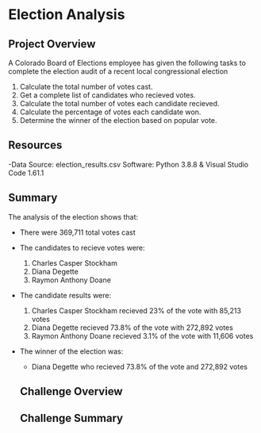 # Election Analysis

## Project Overview
A Colorado Board of Elections employee has given the following tasks to complete the election audit of a recent local congressional election

1. Calculate the total number of votes cast.
2. Get a complete list of candidates who recieved votes.
3. Calculate the total number of votes each candidate recieved.
4. Calculate the percentage of votes each candidate won.
5. Determine the winner of the election based on popular vote.

## Resources
-Data Source: election_results.csv
Software: Python 3.8.8 & Visual Studio Code 1.61.1

## Summary
The analysis of the election shows that:
- There were 369,711 total votes cast
- The candidates to recieve votes were:
  1. Charles Casper Stockham
  2. Diana Degette
  3. Raymon Anthony Doane
- The candidate results were:
  1. Charles Casper Stockham recieved 23% of the vote with 85,213 votes
  2. Diana Degette recieved 73.8% of the vote with 272,892 votes
  3. Raymon Anthony Doane recieved 3.1% of the vote with 11,606 votes
- The winner of the election was:
  - Diana Degette who recieved 73.8% of the vote and 272,892 votes
  
  ## Challenge Overview
  
  ## Challenge Summary
